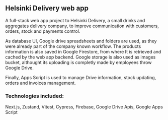 ## Helsinki Delivery web app

A full-stack web app project to Helsinki Delivery, a small drinks and aggregates delivery company, to improve communication with customers, orders, stock and payments control.

As database UI, Google drive spreadsheets and folders are used, as they were already part of the company known workflow.
The products information is also saved in Google Firestore, from where It is retrieved and cached by the web app backend. Google storage is also used as images bucket, althought its uploading is completly made by employees throw Google Drive.

Finally, Apps Script is used to manage Drive information, stock updating, orders and invoices management.

### Technologies included:
Next.js, Zustand, Vitest, Cypress, Firebase, Google Drive Apis, Google Apps Script
